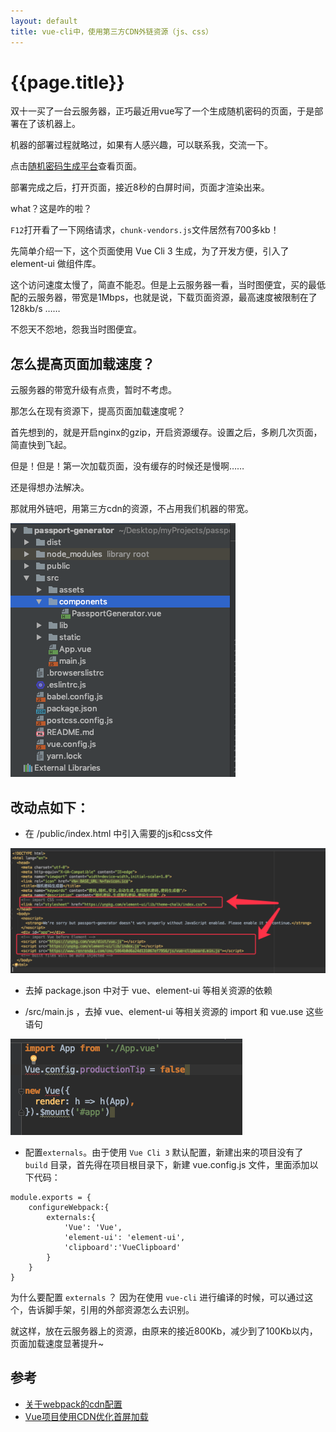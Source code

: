 ```yaml
---
layout: default
title: vue-cli中，使用第三方CDN外链资源（js、css）
---
```


# {{page.title}}

双十一买了一台云服务器，正巧最近用vue写了一个生成随机密码的页面，于是部署在了该机器上。

机器的部署过程就略过，如果有人感兴趣，可以联系我，交流一下。

点击[随机密码生成平台](http://password.ecool.fun/)查看页面。

部署完成之后，打开页面，接近8秒的白屏时间，页面才渲染出来。

what？这是咋的啦？

`F12`打开看了一下网络请求，`chunk-vendors.js`文件居然有700多kb！

先简单介绍一下，这个页面使用 Vue Cli 3 生成，为了开发方便，引入了 element-ui 做组件库。

这个访问速度太慢了，简直不能忍。但是上云服务器一看，当时图便宜，买的最低配的云服务器，带宽是1Mbps，也就是说，下载页面资源，最高速度被限制在了 128kb/s ……

不怨天不怨地，怨我当时图便宜。

## 怎么提高页面加载速度？

云服务器的带宽升级有点贵，暂时不考虑。

那怎么在现有资源下，提高页面加载速度呢？

首先想到的，就是开启nginx的gzip，开启资源缓存。设置之后，多刷几次页面，简直快到飞起。

但是！但是！第一次加载页面，没有缓存的时候还是慢啊……

还是得想办法解决。

那就用外链吧，用第三方cdn的资源，不占用我们机器的带宽。

![代码目录](/static/2018/11/23/QQ20181123-161809.png)

## 改动点如下：

* 在 /public/index.html 中引入需要的js和css文件

![index.html](/static/2018/11/23/QQ20181123-162513.png)

* 去掉 package.json 中对于 vue、element-ui 等相关资源的依赖

* /src/main.js ，去掉 vue、element-ui 等相关资源的 import 和 vue.use 这些语句

![main.js](/static/2018/11/23/QQ20181123-162930.png)

* 配置`externals`。由于使用 `Vue Cli 3` 默认配置，新建出来的项目没有了 `build` 目录，首先得在项目根目录下，新建 vue.config.js 文件，里面添加以下代码：

```
module.exports = {
    configureWebpack:{
        externals:{
            'Vue': 'Vue',
            'element-ui': 'element-ui',
            'clipboard':'VueClipboard'
        }
    }
}
```

为什么要配置 `externals` ？ 因为在使用 `vue-cli` 进行编译的时候，可以通过这个，告诉脚手架，引用的外部资源怎么去识别。

就这样，放在云服务器上的资源，由原来的接近800Kb，减少到了100Kb以内，页面加载速度显著提升~

## 参考

* [关于webpack的cdn配置](https://www.cnblogs.com/axel10/p/9483754.html)
* [Vue项目使用CDN优化首屏加载](http://www.cnblogs.com/Fordestiny/p/8684556.html)



